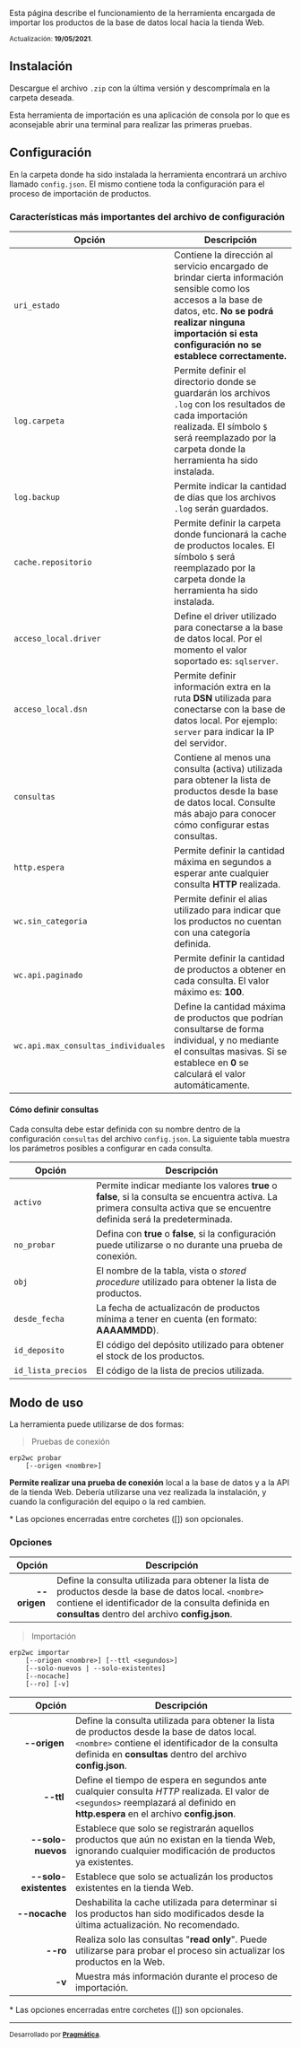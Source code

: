 Esta página describe el funcionamiento de la herramienta encargada de importar los productos de la base de datos local hacia la tienda Web.

<small>Actualización: **19/05/2021**.</small>

## Instalación

Descargue el archivo `.zip` con la última versión y descomprímala en la carpeta deseada.

Esta herramienta de importación es una aplicación de consola por lo que es aconsejable abrir una terminal para realizar las primeras pruebas.

## Configuración

En la carpeta donde ha sido instalada la herramienta encontrará un archivo llamado `config.json`. El mismo contiene toda la configuración para el proceso de importación de productos.

### Características más importantes del archivo de configuración

| Opción | Descripción |
|--------|-------------|
|`uri_estado`|Contiene la dirección al servicio encargado de brindar cierta información sensible como los accesos a la base de datos, etc. **No se podrá realizar ninguna importación si esta configuración no se establece correctamente.**|
|`log.carpeta`|Permite definir el directorio donde se guardarán los archivos `.log` con los resultados de cada importación realizada. El símbolo `$` será reemplazado por la carpeta donde la herramienta ha sido instalada.|
|`log.backup`|Permite indicar la cantidad de días que los archivos `.log` serán guardados.|
|`cache.repositorio`|Permite definir la carpeta donde funcionará la cache de productos locales. El símbolo `$` será reemplazado por la carpeta donde la herramienta ha sido instalada.|
|`acceso_local.driver`|Define el driver utilizado para conectarse a la base de datos local. Por el momento el valor soportado es: `sqlserver`.|
|`acceso_local.dsn`|Permite definir información extra en la ruta **DSN** utilizada para conectarse con la base de datos local. Por ejemplo: `server` para indicar la IP del servidor.|
|`consultas`|Contiene al menos una consulta (activa) utilizada para obtener la lista de productos desde la base de datos local. Consulte más abajo para conocer cómo configurar estas consultas.|
|`http.espera`|Permite definir la cantidad máxima en segundos a esperar ante cualquier consulta **HTTP** realizada.|
|`wc.sin_categoria`|Permite definir el alias utilizado para indicar que los productos no cuentan con una categoría definida.|
|`wc.api.paginado`|Permite definir la cantidad de productos a obtener en cada consulta. El valor máximo es: **100**.|
|`wc.api.max_consultas_individuales`|Define la cantidad máxima de productos que podrían consultarse de forma individual, y no mediante el consultas masivas. Si se establece en **0** se calculará el valor automáticamente.|

#### Cómo definir consultas

Cada consulta debe estar definida con su nombre dentro de la configuración `consultas` del archivo `config.json`. La siguiente tabla muestra los parámetros posibles a configurar en cada consulta.


| Opción | Descripción |
|--------|-------------|
|`activo`|Permite indicar mediante los valores **true** o **false**, si la consulta se encuentra activa. La primera consulta activa que se encuentre definida será la predeterminada.|
|`no_probar`|Defina con **true** o **false**, si la configuración puede utilizarse o no durante una prueba de conexión.|
|`obj`|El nombre de la tabla, vista o *stored procedure* utilizado para obtener la lista de productos.|
|`desde_fecha`|La fecha de actualizacón de productos mínima a tener en cuenta (en formato: **AAAAMMDD**).|
|`id_deposito`|El código del depósito utilizado para obtener el stock de los productos.|
|`id_lista_precios`|El código de la lista de precios utilizada.|

## Modo de uso

La herramienta puede utilizarse de dos formas:

> Pruebas de conexión

```
erp2wc probar
    [--origen <nombre>]
```

**Permite realizar una prueba de conexión** local a la base de datos y a la API de la tienda Web. Debería utilizarse una vez realizada la instalación, y cuando la configuración del equipo o la red cambien.

\* Las opciones encerradas entre corchetes ([]) son opcionales.

### Opciones

| Opción | Descripción |
|-------:|-------------|
|**--origen&nbsp;<nombre>**|Define la consulta utilizada para obtener la lista de productos desde la base de datos local. `<nombre>` contiene el identificador de la consulta definida en **consultas** dentro del archivo **config.json**.|

> Importación

```
erp2wc importar
    [--origen <nombre>] [--ttl <segundos>]
    [--solo-nuevos | --solo-existentes]
    [--nocache]
    [--ro] [-v]
```

| Opción | Descripción |
|-------:|-------------|
|**--origen&nbsp;<nombre>**|Define la consulta utilizada para obtener la lista de productos desde la base de datos local. `<nombre>` contiene el identificador de la consulta definida en **consultas** dentro del archivo **config.json**.|
|**--ttl&nbsp;<segundos>**|Define el tiempo de espera en segundos ante cualquier consulta *HTTP* realizada. El valor de `<segundos>` reemplazará al definido en **http.espera** en el archivo **config.json**.|
|**--solo-nuevos**|Establece que solo se registrarán aquellos productos que aún no existan en la tienda Web, ignorando cualquier modificación de productos ya existentes.|
|**--solo-existentes**|Establece que solo se actualizán los productos existentes en la tienda Web.|
|**--nocache**|Deshabilita la cache utilizada para determinar si los productos han sido modificados desde la última actualización. No recomendado.|
|**--ro**|Realiza solo las consultas "**read only**". Puede utilizarse para probar el proceso sin actualizar los productos en la Web.|
|**-v**|Muestra más información durante el proceso de importación.|

\* Las opciones encerradas entre corchetes ([]) son opcionales.

---

<small>Desarrollado por **[Pragmática](http://pragmatica.com.ar)**.</small>
